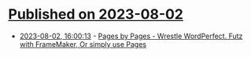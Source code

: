# [Published on 2023-08-02](index.md)

* [2023-08-02, 16:00:13](https://lobste.rs/s/ls2ify/pages_by_pages_wrestle_wordperfect_futz) - [Pages by Pages - Wrestle WordPerfect. Futz with FrameMaker, Or simply use Pages](https://computeradsfromthepast.substack.com/p/pages-by-pages)
